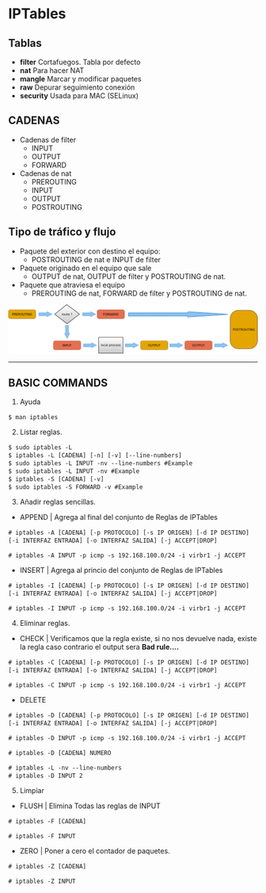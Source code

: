 # IPTables

## Tablas

- **filter** Cortafuegos. Tabla por defecto
- **nat** Para hacer NAT
- **mangle** Marcar y modificar paquetes
- **raw** Depurar seguimiento conexión
- **security** Usada para MAC (SELinux)

## CADENAS

- Cadenas de filter
    - INPUT
    - OUTPUT
    - FORWARD 
- Cadenas de nat
    - PREROUTING
    - INPUT
    - OUTPUT
    - POSTROUTING

## Tipo de tráfico y flujo

- Paquete del exterior con destino el equipo:
    - POSTROUTING de nat e INPUT de filter
- Paquete originado en el equipo que sale
    - OUTPUT de nat, OUTPUT de filter y POSTROUTING de nat.
- Paquete que atraviesa el equipo
    - PREROUTING de nat, FORWARD de filter y POSTROUTING de nat.

![](./img/iptables_filter_nat2.png)

***

## BASIC COMMANDS

1. Ayuda

```console
$ man iptables
```

2. Listar reglas.

```console
$ sudo iptables -L
$ iptables -L [CADENA] [-n] [-v] [--line-numbers]
$ sudo iptables -L INPUT -nv --line-numbers #Example
$ sudo iptables -L INPUT -nv #Example
$ iptables -S [CADENA] [-v]
$ sudo iptables -S FORWARD -v #Example
```

3. Añadir reglas sencillas.

- APPEND | Agrega al final del conjunto de Reglas de IPTables

```console
# iptables -A [CADENA] [-p PROTOCOLO] [-s IP ORIGEN] [-d IP DESTINO] [-i INTERFAZ ENTRADA] [-o INTERFAZ SALIDA] [-j ACCEPT|DROP]
```

```console
# iptables -A INPUT -p icmp -s 192.168.100.0/24 -i virbr1 -j ACCEPT
```

- INSERT | Agrega al princio del conjunto de Reglas de IPTables

```console
# iptables -I [CADENA] [-p PROTOCOLO] [-s IP ORIGEN] [-d IP DESTINO] [-i INTERFAZ ENTRADA] [-o INTERFAZ SALIDA] [-j ACCEPT|DROP]
```

```console
# iptables -I INPUT -p icmp -s 192.168.100.0/24 -i virbr1 -j ACCEPT
```

4. Eliminar reglas.

- CHECK | Verificamos que la regla existe, si no nos devuelve nada, existe la regla caso contrario el output sera **Bad rule....**

```console
# iptables -C [CADENA] [-p PROTOCOLO] [-s IP ORIGEN] [-d IP DESTINO] [-i INTERFAZ ENTRADA] [-o INTERFAZ SALIDA] [-j ACCEPT|DROP]
```

```console
# iptables -C INPUT -p icmp -s 192.168.100.0/24 -i virbr1 -j ACCEPT
```

- DELETE

```console
# iptables -D [CADENA] [-p PROTOCOLO] [-s IP ORIGEN] [-d IP DESTINO] [-i INTERFAZ ENTRADA] [-o INTERFAZ SALIDA] [-j ACCEPT|DROP]
```

```console
# iptables -D INPUT -p icmp -s 192.168.100.0/24 -i virbr1 -j ACCEPT
```

```console
# iptables -D [CADENA] NUMERO 
```

```console
# iptables -L -nv --line-numbers
# iptables -D INPUT 2
```

5. Limpiar

- FLUSH | Elimina Todas las reglas de INPUT

```console
# iptables -F [CADENA]
```

```console
# iptables -F INPUT
```

- ZERO | Poner a cero el contador de paquetes.

```console
# iptables -Z [CADENA]
```

```console
# iptables -Z INPUT
```